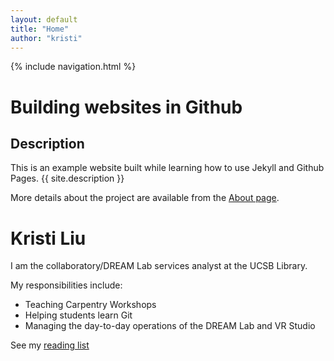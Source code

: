 ```yaml
---
layout: default
title: "Home"
author: "kristi"
---
```


{% include navigation.html %}

# Building websites in Github

## Description
This is an example website built while learning how to use Jekyll and Github Pages.
{{ site.description }}

More details about the project are available from the [About page](about.md).

# Kristi Liu

I am the collaboratory/DREAM Lab services analyst at the UCSB Library.

My responsibilities include: 

- Teaching Carpentry Workshops
- Helping students learn Git
- Managing the day-to-day operations of the DREAM Lab and VR Studio

See my [reading list](reading-list.html)


